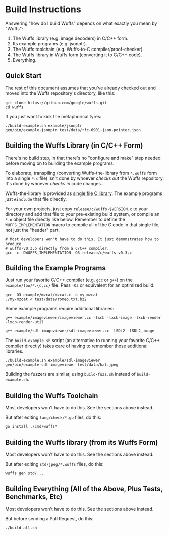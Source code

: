 # Build Instructions

Answering "how do I build Wuffs" depends on what exactly you mean by "Wuffs":

1. The Wuffs library (e.g. image decoders) in C/C++ form.
2. Its example programs (e.g. jsonptr).
3. The Wuffs toolchain (e.g. Wuffs-to-C compiler/proof-checker).
4. The Wuffs library in Wuffs form (converting it to C/C++ code).
5. Everything.


## Quick Start

The rest of this document assumes that you've already checked out and moved
into the Wuffs repository's directory, like this:

```
git clone https://github.com/google/wuffs.git
cd wuffs
```

If you just want to kick the metaphorical tyres:

```
./build-example.sh example/jsonptr
gen/bin/example-jsonptr test/data/rfc-6901-json-pointer.json
```


## Building the Wuffs Library (in C/C++ Form)

There's no build step, in that there's no "configure and make" step needed
before moving on to building the example programs.

To elaborate, transpiling (converting Wuffs-the-library from `*.wuffs` form
into a single `*.c` file) isn't done by whoever *checks out* the Wuffs
repository. It's done by whoever *checks in* code changes.

Wuffs-the-library is provided as [single file C
library](https://github.com/nothings/stb/blob/master/docs/stb_howto.txt). The
example programs just `#include` that file directly.

For your own projects, just copy `release/c/wuffs-$VERSION.c` to your directory
and add that file to your pre-existing build system, or compile an `*.o` object
file directly like below. Remember to define the `WUFFS_IMPLEMENTATION` macro
to compile all of the C code in that single file, not just the "header" part.

```
# Most developers won't have to do this. It just demonstrates how to produce
# wuffs-v0.3.o directly from a C/C++ compiler.
gcc -c -DWUFFS_IMPLEMENTATION -O3 release/c/wuffs-v0.3.c
```


## Building the Example Programs

Just run your favorite C/C++ compiler (e.g. `gcc` or `g++`) on the
`example/foo/*.{c,cc}` file. Pass `-O3` or equivalent for an optimized build:

```
gcc -O3 example/mzcat/mzcat.c -o my-mzcat
./my-mzcat < test/data/romeo.txt.bz2
```

Some example programs require additional libraries:

```
g++ example/imageviewer/imageviewer.cc -lxcb -lxcb-image -lxcb-render -lxcb-render-util

g++ example/sdl-imageviewer/sdl-imageviewer.cc -lSDL2 -lSDL2_image
```

The `build-example.sh` script (an alternative to running your favorite C/C++
compiler directly) takes care of having to remember those additional libraries.

```
./build-example.sh example/sdl-imageviewer
gen/bin/example-sdl-imageviewer test/data/hat.jpeg
```

Building the fuzzers are similar, using `build-fuzz.sh` instead of
`build-example.sh`.


## Building the Wuffs Toolchain

Most developers won't have to do this. See the sections above instead.

But after editing `lang/check/*.go` files, do this:

```
go install ./cmd/wuffs*
```


## Building the Wuffs library (from its Wuffs Form)

Most developers won't have to do this. See the sections above instead.

But after editing `std/jpeg/*.wuffs` files, do this:

```
wuffs gen std/...
```


## Building Everything (All of the Above, Plus Tests, Benchmarks, Etc)

Most developers won't have to do this. See the sections above instead.

But before sending a Pull Request, do this:

```
./build-all.sh
```
